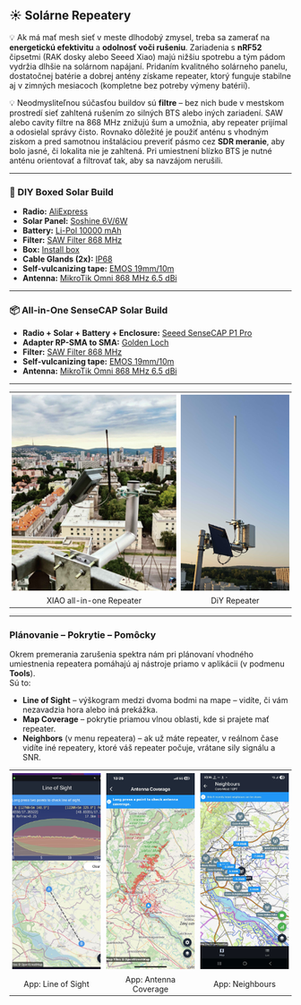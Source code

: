 ## ☀️ Solárne Repeatery

💡 Ak má mať mesh sieť v meste dlhodobý zmysel, treba sa zamerať na **energetickú efektivitu** a **odolnosť voči rušeniu**. Zariadenia s **nRF52** čipsetmi (RAK dosky alebo Seeed Xiao) majú nižšiu spotrebu a tým pádom vydržia dlhšie na solárnom napájaní. Pridaním kvalitného solárneho panelu, dostatočnej batérie a dobrej antény získame repeater, ktorý funguje stabilne aj v zimných mesiacoch (kompletne bez potreby výmeny batérií).  

💡 Neodmysliteľnou súčasťou buildov sú **filtre** – bez nich bude v mestskom prostredí sieť zahltená rušením zo silných BTS alebo iných zariadení. SAW alebo cavity filtre na 868 MHz znižujú šum a umožnia, aby repeater prijímal a odosielal správy čisto. Rovnako dôležité je použiť anténu s vhodným ziskom a pred samotnou inštaláciou preveriť pásmo cez **SDR meranie**, aby bolo jasné, či lokalita nie je zahltená. Pri umiestnení blízko BTS je nutné anténu orientovať a filtrovať tak, aby sa navzájom nerušili.  

---

### 🔨 DIY Boxed Solar Build
- **Radio:** [AliExpress](https://www.aliexpress.com/item/1005006901039995.html)  
- **Solar Panel:** [Soshine 6V/6W](https://www.fotoextra.cz/soshine-mini-solar-panel-6v-6w.html)  
- **Battery:** [Li-Pol 10000 mAh](https://techfun.sk/produkt/li-pol-bateria-kablik-ochranny-obvod/?attribute_pa_bateria=1260110-10000-mah)  
- **Filter:** [SAW Filter 868 MHz](https://www.laskakit.cz/saw-filter-bpf-868mhz/)  
- **Box:** [Install box](https://www.gme.sk/v/1511573/u-01-18-instalacna-krabica)  
- **Cable Glands (2x):** [IP68](https://techfun.sk/produkt/prechodky-pre-kable-biele-rozne-velkosti-ip68/?attribute_pa_variant=m161-5)  
- **Self-vulcanizing tape:** [EMOS 19mm/10m](https://www.cbelektro.sk/izolacna-paska-samovulkanizacna-19mm-10m-cierna-emos-p264892)  
- **Antenna:** [MikroTik Omni 868 MHz 6.5 dBi](https://www.wellnet.sk/en/mikrotik-868_omni_antenna-lora--6-5dbi--824-960mhz/)  

---

### 📦 All-in-One SenseCAP Solar Build
- **Radio + Solar + Battery + Enclosure:** [Seeed SenseCAP P1 Pro](https://www.seeedstudio.com/SenseCAP-Solar-Node-P1-Pro-for-Meshtastic-LoRa-p-6412.html)  
- **Adapter RP-SMA to SMA:** [Golden Loch](https://www.gme.sk/v/1500900/golden-loch-sma-rpsma-z-rv-50r-redukcia)  
- **Filter:** [SAW Filter 868 MHz](https://www.laskakit.cz/saw-filter-bpf-868mhz/)  
- **Self-vulcanizing tape:** [EMOS 19mm/10m](https://www.cbelektro.sk/izolacna-paska-samovulkanizacna-19mm-10m-cierna-emos-p264892)  
- **Antenna:** [MikroTik Omni 868 MHz 6.5 dBi](https://www.wellnet.sk/en/mikrotik-868_omni_antenna-lora--6-5dbi--824-960mhz/)  

---

<table style="width:100%; border-collapse:collapse; text-align:center;">
  <tr>
    <td style="width:60%; padding:4px;">
      <img src="img/XIAO_Solar_Repeater.jpg" alt="XIAO Repeater" style="width:100%; height:350px; object-fit:cover;"/>
    </td>
    <td style="width:40%; padding:4px;">
      <img src="img/DiY_Solar_Repeater.jpg" alt="DiY Repeater" style="width:100%; height:350px; object-fit:cover;"/>
    </td>
  </tr>
  <tr>
    <td>XIAO all-in-one Repeater</td>
    <td>DiY Repeater</td>
  </tr>
</table>

---

### Plánovanie – Pokrytie – Pomôcky

Okrem premerania zarušenia spektra nám pri plánovaní vhodného umiestnenia repeatera pomáhajú aj nástroje priamo v aplikácii (v podmenu **Tools**).  
Sú to:

- **Line of Sight** – výškogram medzi dvoma bodmi na mape – vidíte, či vám nezavadzia hora alebo iná prekážka.  
- **Map Coverage** – pokrytie priamou vlnou oblasti, kde si prajete mať repeater.  
- **Neighbors** (v menu repeatera) – ak už máte repeater, v reálnom čase vidíte iné repeatery, ktoré váš repeater počuje, vrátane sily signálu a SNR.

<table style="width:100%; border-collapse:collapse; text-align:center;">
  <tr>
    <td style="width:32%; padding:5px;">
      <img src="img/App_LineOfSight.jpg" alt="App: Line of Sight" style="width:100%; height:350px; object-fit:cover;"/>
    </td>
    <td style="width:32%; padding:5px;">
      <img src="img/App_AntCoverage.jpg" alt="App: Antenna Coverage" style="width:100%; height:350px; object-fit:cover;"/>
    </td>
    <td style="width:32%; padding:5px;">
      <img src="img/App_Neighbours.jpg" alt="App: Neighbours" style="width:100%; height:350px; object-fit:cover;"/>
    </td>
  </tr>
  <tr>
    <td>App: Line of Sight</td>
    <td>App: Antenna Coverage</td>
    <td>App: Neighbours</td>
  </tr>
</table>

